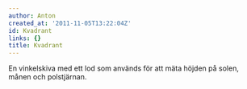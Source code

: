 ```yaml
---
author: Anton
created_at: '2011-11-05T13:22:04Z'
id: Kvadrant
links: {}
title: Kvadrant
---
```


En vinkelskiva med ett lod som används för att mäta höjden på solen, månen och polstjärnan.
